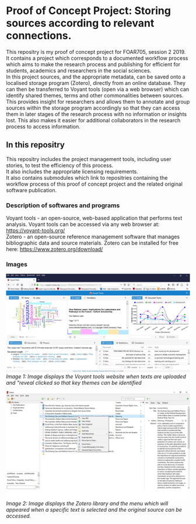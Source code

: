# Proof of Concept Project: Storing sources according to relevant connections.
This repositry is my proof of concept project for FOAR705, session 2 2019.
It contains a project which corresponds to a documented workflow process which aims to make the research process and publishing for efficient for students, academics and researchers in the social sciences.<br />
In this project sources, and the appropriate metadata, can be saved onto a localised storage program (Zotero), directly from an online database. They can then be transferred to Voyant tools (open via a web browser) which can identify shared themes, terms and other commonalities between sources. <br />
This provides insight for researchers and allows them to annotate and group sources within the storage program accordingly so that they can access them in later stages of the research process with no information or insights lost. This also makes it easier for additional collaborators in the research process to access information. <br />

## In this repositry
This repositry includes the project management tools, including user stories, to test the efficiency of this process. <br />
It also includes the appropriate licensing requirements. <br />
It also contains submodules which link to repositries containing the workflow process of this proof of concept project and the related original software publication. 

### Description of softwares and programs
Voyant tools - an open-source, web-based application that performs text analysis. Voyant tools can be accessed via any web browser at: https://voyant-tools.org/ <br />
Zotero - an open-source reference management software that manages bibliographic data and source materials. Zotero can be installed for free here: https://www.zotero.org/download/

### Images
![Image of_Voyant](https://github.com/MQ-FOAR705/E-Kirkpatrick-PoC-project/blob/master/voyant-tools-trends-image.jpg)
*Image 1: Image displays the Voyant tools website when texts are uploaded and "reveal
 clicked so that key themes can be identified*

![Image of_Voyant](https://github.com/MQ-FOAR705/E-Kirkpatrick-PoC-project/blob/master/zotero-library-image.jpg)
*Image 2: Image displays the Zotero library and the menu which will appeared when a specific text is selected and the original source can be accessed.*

